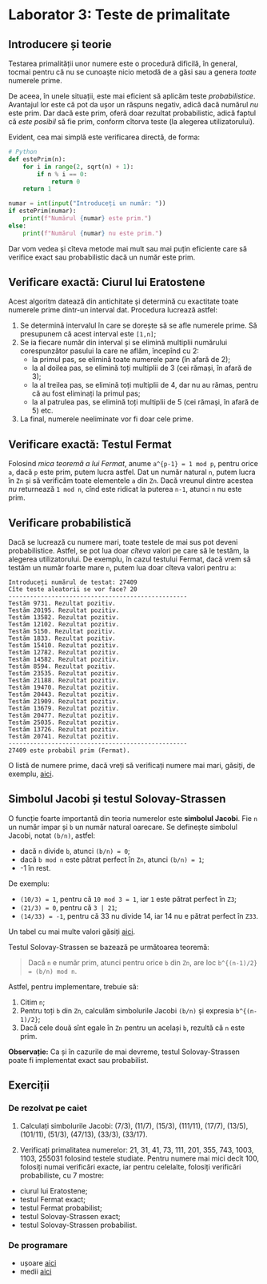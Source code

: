 # Laborator 3: Teste de primalitate

## Introducere și teorie
Testarea primalității unor numere este o procedură dificilă, în general,
tocmai pentru că nu se cunoaște nicio metodă de a găsi sau a genera
*toate* numerele prime.

De aceea, în unele situații, este mai eficient să aplicăm teste *probabilistice*.
Avantajul lor este că pot da ușor un răspuns negativ, adică dacă numărul *nu*
este prim. Dar dacă este prim, oferă doar rezultat probabilistic,
adică faptul că *este posibil* să fie prim, conform cîtorva teste
(la alegerea utilizatorului).

Evident, cea mai simplă este verificarea directă, de forma:

```python
# Python
def estePrim(n):
	for i in range(2, sqrt(n) + 1):
		if n % i == 0:
			return 0
	return 1

numar = int(input("Introduceți un număr: "))
if estePrim(numar):
	print(f"Numărul {numar} este prim.")
else:
	print(f"Numărul {numar} nu este prim.")
```

Dar vom vedea și cîteva metode mai mult sau mai puțin eficiente
care să verifice exact sau probabilistic dacă un număr este prim.

## Verificare exactă: Ciurul lui Eratostene
Acest algoritm datează din antichitate și determină cu exactitate
toate numerele prime dintr-un interval dat. Procedura lucrează astfel:

1. Se determină intervalul în care se dorește să se afle numerele prime. Să
presupunem că acest interval este `[1,n]`;
2. Se ia fiecare număr din interval și se elimină multiplii numărului
corespunzător pasului la care ne aflăm, începînd cu 2:
	- la primul pas, se elimină toate numerele pare (în afară de 2);
	- la al doilea pas, se elimină toți multiplii de 3 (cei rămași, în afară de 3);
	- la al treilea pas, se elimină toți multiplii de 4, dar nu au rămas,
	  pentru că au fost eliminați la primul pas;
	- la al patrulea pas, se elimină toți multiplii de 5 (cei rămași, în afară de 5) etc.
3. La final, numerele neeliminate vor fi doar cele prime.

## Verificare exactă: Testul Fermat
Folosind *mica teoremă a lui Fermat*, anume `a^{p-1} = 1 mod p`,
pentru orice `a`, dacă `p` este prim, putem lucra astfel. Dat un număr
natural `n`, putem lucra în `Zn` și să verificăm toate elementele `a`
din `Zn`. Dacă vreunul dintre acestea *nu* returnează `1 mod n`, cînd
este ridicat la puterea `n-1`, atunci `n` nu este prim.

## Verificare probabilistică
Dacă se lucrează cu numere mari, toate testele de mai sus pot deveni probabilistice.
Astfel, se pot lua doar *cîteva* valori pe care să le testăm, la alegerea utilizatorului.
De exemplu, în cazul testului Fermat, dacă vrem să testăm un număr foarte mare `n`, putem
lua doar cîteva valori pentru `a`:

```
Introduceți numărul de testat: 27409
Cîte teste aleatorii se vor face? 20
--------------------------------------------------
Testăm 9731. Rezultat pozitiv.
Testăm 20195. Rezultat pozitiv.
Testăm 13582. Rezultat pozitiv.
Testăm 12102. Rezultat pozitiv.
Testăm 5150. Rezultat pozitiv.
Testăm 1833. Rezultat pozitiv.
Testăm 15410. Rezultat pozitiv.
Testăm 12782. Rezultat pozitiv.
Testăm 14582. Rezultat pozitiv.
Testăm 8594. Rezultat pozitiv.
Testăm 23535. Rezultat pozitiv.
Testăm 21188. Rezultat pozitiv.
Testăm 19470. Rezultat pozitiv.
Testăm 20443. Rezultat pozitiv.
Testăm 21909. Rezultat pozitiv.
Testăm 13679. Rezultat pozitiv.
Testăm 20477. Rezultat pozitiv.
Testăm 25035. Rezultat pozitiv.
Testăm 13726. Rezultat pozitiv.
Testăm 20741. Rezultat pozitiv.
--------------------------------------------------
27409 este probabil prim (Fermat).
```

O listă de numere prime, dacă vreți să verificați numere mai mari, găsiți, de exemplu,
[aici](http://compoasso.free.fr/primelistweb/page/prime/liste_online_en.php).

## Simbolul Jacobi și testul Solovay-Strassen
O funcție foarte importantă din teoria numerelor este **simbolul Jacobi**.
Fie `n` un număr impar și `b` un număr natural oarecare. Se definește simbolul Jacobi,
notat `(b/n)`, astfel:
- dacă `n` divide `b`, atunci `(b/n) = 0`;
- dacă `b mod n` este pătrat perfect în `Zn`, atunci `(b/n) = 1`;
- -1 în rest.

De exemplu:
- `(10/3) = 1`, pentru că `10 mod 3 = 1`, iar `1` este pătrat perfect în `Z3`;
- `(21/3) = 0`, pentru că `3 | 21`;
- `(14/33) = -1`, pentru că 33 nu divide 14, iar 14 nu e pătrat perfect în `Z33`.

Un tabel cu mai multe valori găsiți [aici](https://en.wikipedia.org/wiki/Jacobi_symbol#Table_of_values).

Testul Solovay-Strassen se bazează pe următoarea teoremă:

> Dacă `n` e număr prim, atunci pentru orice `b` din `Zn`,
> are loc `b^{(n-1)/2} = (b/n) mod n`.

Astfel, pentru implementare, trebuie să:
1. Citim `n`;
2. Pentru toți `b` din `Zn`, calculăm simbolurile Jacobi `(b/n)` și expresia `b^{(n-1)/2}`;
3. Dacă cele două sînt egale în `Zn` pentru un același `b`, rezultă că `n` este prim.

**Observație:** Ca și în cazurile de mai devreme, testul Solovay-Strassen poate fi
implementat exact sau probabilist.

## Exerciții
### De rezolvat pe caiet
1. Calculați simbolurile Jacobi: (7/3), (11/7), (15/3), (111/11), (17/7), (13/5), (101/11), (51/3), (47/13), (33/3), (33/17).

2. Verificați primalitatea numerelor: 21, 31, 41, 73, 111, 201, 355, 743, 1003, 1103, 255031 folosind
testele studiate. Pentru numere mai mici decît 100, folosiți numai verificări exacte, iar pentru
celelalte, folosiți verificări probabiliste, cu 7 mostre:
- ciurul lui Eratostene;
- testul Fermat exact;
- testul Fermat probabilist;
- testul Solovay-Strassen exact;
- testul Solovay-Strassen probabilist.

### De programare
- ușoare [aici](./usor.md)
- medii [aici](./mediu.md)
